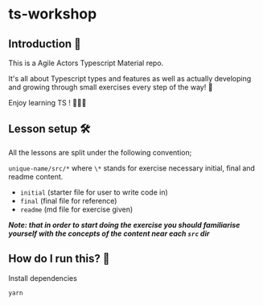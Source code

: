 # ts-workshop

## Introduction 🧩

This is a Agile Actors Typescript Material repo.

It's all about Typescript types and features as well as actually developing and growing through small exercises every step of the way! 💪

Enjoy learning TS ! 🎉🎉🎉

## Lesson setup 🛠️

All the lessons are split under the following convention;

`unique-name/src/*` where `\*` stands for exercise necessary initial, final and readme content.

- `initial` (starter file for user to write code in)
- `final` (final file for reference)
- `readme` (md file for exercise given)

***Note: that in order to start doing the exercise you should familiarise yourself with the concepts of the content near each `src` dir***


## How do I run this? 💨

Install dependencies

```bash
yarn
```